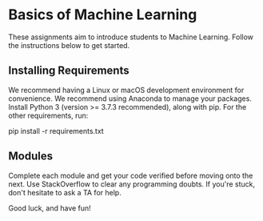 # Basics of Machine Learning
These assignments aim to introduce students to Machine Learning. Follow the instructions below to get started.

## Installing Requirements
We recommend having a Linux or macOS development environment for convenience. We recommend using Anaconda to manage your packages.
Install Python 3 (version >= 3.7.3 recommended), along with pip.
For the other requirements, run:

pip install -r requirements.txt
## Modules
Complete each module and get your code verified before moving onto the next. Use StackOverflow to clear any programming doubts. If you're stuck, don't hesitate to ask a TA for help.

Good luck, and have fun!

